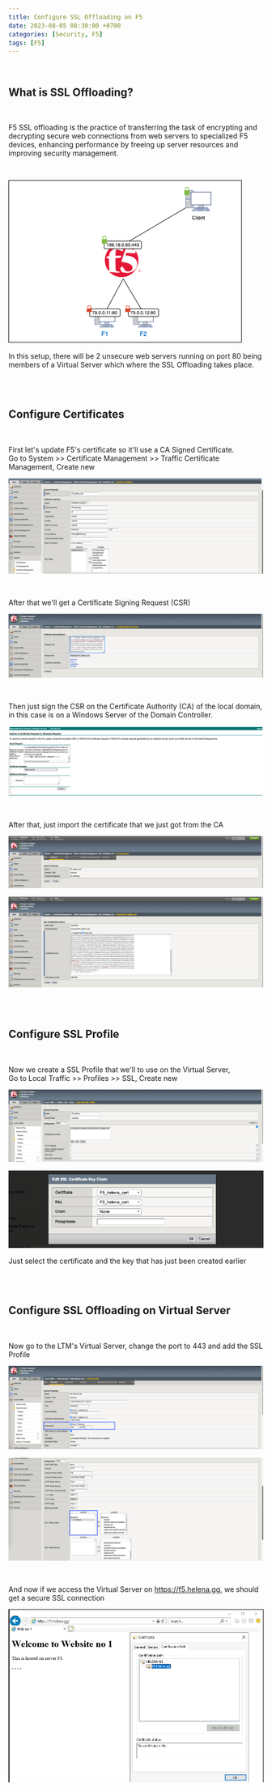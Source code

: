 ```yaml
---
title: Configure SSL Offloading on F5
date: 2023-08-05 08:30:00 +0700
categories: [Security, F5]
tags: [F5]
---
```


<br>

## What is SSL Offloading?

<br>

F5 SSL offloading is the practice of transferring the task of encrypting and decrypting secure web connections from web servers to specialized F5 devices, enhancing performance by freeing up server resources and improving security management.

<br>

![x](/static/2023-08-05-f5-ssl-offload/01.png)

In this setup, there will be 2 unsecure web servers running on port 80 being members of a Virtual Server which where the SSL Offloading takes place. <br>


<br>
<br>

## Configure Certificates

<br>

First let's update F5's certificate so it'll use a CA Signed Certificate. <br>
Go to System >> Certificate Management >> Traffic Certificate Management, Create new


![x](/static/2023-08-05-f5-ssl-offload/02.png)

<br>

After that we'll get a Certificate Signing Request (CSR)

![x](/static/2023-08-05-f5-ssl-offload/03.png)

<br>

Then just sign the CSR on the Certificate Authority (CA) of the local domain, in this case is on a Windows Server of the Domain Controller.

![x](/static/2023-08-05-f5-ssl-offload/04.png)

<br>

After that, just import the certificate that we just got from the CA 


![x](/static/2023-08-05-f5-ssl-offload/05.png)

![x](/static/2023-08-05-f5-ssl-offload/06.png)

<br>
<br>


## Configure SSL Profile

<br>

Now we create a SSL Profile that we'll to use on the Virtual Server, <br>
Go to Local Traffic >> Profiles >> SSL, Create new

![x](/static/2023-08-05-f5-ssl-offload/08.png)

![x](/static/2023-08-05-f5-ssl-offload/09.png)

Just select the certificate and the key that has just been created earlier

<br>
<br>

## Configure SSL Offloading on Virtual Server

<br>

Now go to the LTM's Virtual Server, change the port to 443 and add the SSL Profile

![x](/static/2023-08-05-f5-ssl-offload/10.png)

![x](/static/2023-08-05-f5-ssl-offload/11.png)

<br>

And now if we access the Virtual Server on https://f5.helena.gg, we should get a secure SSL connection

![x](/static/2023-08-05-f5-ssl-offload/12.png)


<br>